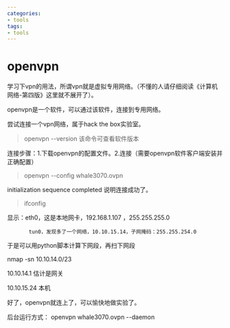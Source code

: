 ```yaml
---
categories:
- tools
tags:
- tools
---
```

openvpn
===
学习下vpn的用法，所谓vpn就是虚拟专用网络。（不懂的人请仔细阅读《计算机网络-第四版》这里就不展开了）。

openvpn是一个软件，可以通过该软件，连接到专用网络。

尝试连接一个vpn网络，属于hack the box实验室。

> openvpn --version  该命令可查看软件版本

连接步骤：1.下载openvpn的配置文件。2.连接（需要openvpn软件客户端安装并正确配置）

> openvpn --config whale3070.ovpn

initialization sequence completed
说明连接成功了。

> ifconfig

显示：eth0，这是本地网卡，192.168.1.107 ，255.255.255.0

           tun0，发现多了一个网络，10.10.15.14，子网掩码：255.255.254.0

于是可以用python脚本计算下网段，再扫下网段

nmap -sn 10.10.14.0/23

10.10.14.1 估计是网关

10.10.15.24  本机

好了，openvpn就连上了，可以愉快地做实验了。


后台运行方式：
openvpn whale3070.ovpn --daemon
